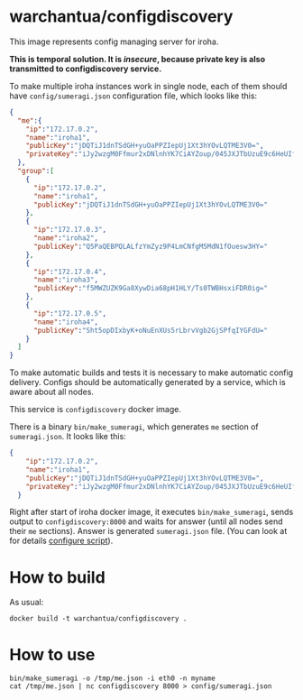 # warchantua/configdiscovery

This image represents config managing server for iroha.

**This is temporal solution. It is *insecure*, because private key is also transmitted to configdiscovery service.**

To make multiple iroha instances work in single node, each of them should have `config/sumeragi.json` configuration file, which looks like this:

```json/sumeragi.json
{
  "me":{
    "ip":"172.17.0.2",
    "name":"iroha1",
    "publicKey":"jDQTiJ1dnTSdGH+yuOaPPZIepUj1Xt3hYOvLQTME3V0=",
    "privateKey":"iJy2wzgM0Ffmur2xDNlnhYK7CiAYZoup/045JXJTbUzuE9c6HeUIf7hoqtppEsZQncC1EEw+gGhboLcbMNKadw=="
  },
  "group":[
    {
      "ip":"172.17.0.2",
      "name":"iroha1",
      "publicKey":"jDQTiJ1dnTSdGH+yuOaPPZIepUj1Xt3hYOvLQTME3V0="
    },
    {
      "ip":"172.17.0.3",
      "name":"iroha2",
      "publicKey":"Q5PaQEBPQLALfzYmZyz9P4LmCNfgM5MdN1fOuesw3HY="
    },
    {
      "ip":"172.17.0.4",
      "name":"iroha3",
      "publicKey":"f5MWZUZK9Ga8XywDia68pH1HLY/Ts0TWBHsxiFDR0ig="
    },
    {
      "ip":"172.17.0.5",
      "name":"iroha4",
      "publicKey":"Sht5opDIxbyK+oNuEnXUs5rLbrvVgb2GjSPfqIYGFdU="
    }
  ]
}
```

To make automatic builds and tests it is necessary to make automatic config delivery. Configs should be automatically generated by a service, which is aware about all nodes.

This service is `configdiscovery` docker image.

There is a binary `bin/make_sumeragi`, which generates `me` section of `sumeragi.json`. It looks like this:
```json
{
    "ip":"172.17.0.2",
    "name":"iroha1",
    "publicKey":"jDQTiJ1dnTSdGH+yuOaPPZIepUj1Xt3hYOvLQTME3V0=",
    "privateKey":"iJy2wzgM0Ffmur2xDNlnhYK7CiAYZoup/045JXJTbUzuE9c6HeUIf7hoqtppEsZQncC1EEw+gGhboLcbMNKadw=="
  }
```

Right after start of iroha docker image, it executes `bin/make_sumeragi`, sends output to `configdiscovery:8000` and waits for answer (until all nodes send their `me` sections). Answer is generated `sumeragi.json` file. (You can look at for details [configure script](../build/scripts/configure.sh)).

# How to build

As usual:

```
docker build -t warchantua/configdiscovery .
```

# How to use

```
bin/make_sumeragi -o /tmp/me.json -i eth0 -n myname
cat /tmp/me.json | nc configdiscovery 8000 > config/sumeragi.json
```
